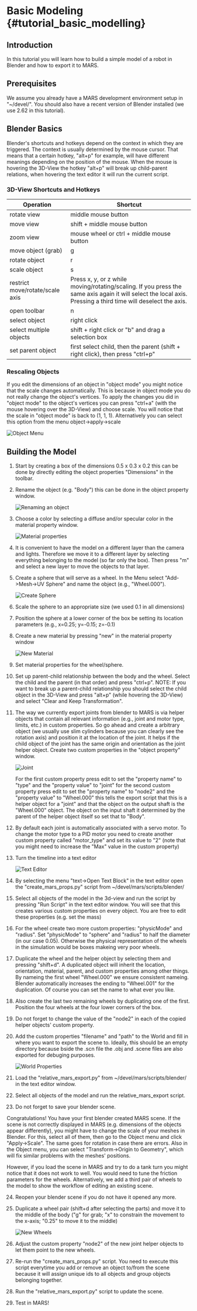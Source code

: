 Basic Modeling {#tutorial_basic_modelling}
==============

## Introduction

In this tutorial you will learn how to build a simple model of a robot
in Blender and how to export it to MARS.

## Prerequisites

We assume you already have a MARS development environment setup in
"~/devel/".  You should also have a recent version of Blender
installed (we use 2.62 in this tutorial).

## Blender Basics

Blender's shortcuts and hotkeys depend on the context in which they
are triggered.  The context is usually determined by the mouse cursor.
That means that a certain hotkey, "alt+p" for example, will have
different meanings depending on the position of the mouse.  When the
mouse is hovering the 3D-View the hotkey "alt+p" will break up
child-parent relations, when hovering the text editor it will run the
current script.

### 3D-View Shortcuts and Hotkeys

| Operation | Shortcut |
| ----------- | -------- |
| rotate view | middle mouse button |
| move view | shift + middle mouse button |
| zoom view | mouse wheel or ctrl + middle mouse button |
| move object (grab) | g |
| rotate object | r |
| scale object | s |
| restrict move/rotate/scale axis | Press x, y, or z while moving/rotating/scaling.  If you press the same axis again it will select the local axis.  Pressing a third time will deselect the axis. |
| open toolbar | n |
| select object | right click |
| select multiple objects | shift + right click or "b" and drag a selection box |
| set parent object | first select child, then the parent (shift + right click), then press "ctrl+p" |

### Rescaling Objects


If you edit the dimensions of an object in "object mode" you might
notice that the scale changes automatically.  This is because in
object mode you do not really change the object's vertices.  To apply
the changes you did in "object mode" to the object's vertices you can
press "ctrl+a" (with the mouse hovering over the 3D-View) and choose
scale.  You will notice that the scale in "object mode" is back to (1,
1, 1).  Alternatively you can select this option from the menu
object->apply->scale

![Object Menu](screenshots/object_menu.png)

## Building the Model

1. Start by creating a box of the dimensions 0.5 x 0.3 x 0.2 this can
   be done by directly editing the object properties "Dimensions" in
   the toolbar.

2. Rename the object (e.g. "Body") this can be done in the object
   property window.

   ![Renaming an object](/images/screenshots/rename_object2.png)

3. Choose a color by selecting a diffuse and/or specular color in the
   material property window.

   ![Material properties](/images/screenshots/material.png)

4. It is convenient to have the model on a different layer than the
   camera and lights.  Therefore we move it to a different layer by
   selecting everything belonging to the model (so far only the box).
   Then press "m" and select a new layer to move the objects to that
   layer.

5. Create a sphere that will serve as a wheel.  In the Menu select
   "Add->Mesh->UV Sphere" and name the object (e.g., "Wheel.000").

   ![Create Sphere](/images/screenshots/create_sphere2.png)

6. Scale the sphere to an appropriate size (we used 0.1 in all
   dimensions)

7. Position the sphere at a lower corner of the box be setting its
   location parameters (e.g., x=0.25; y=-0.15; z=-0.1)

8. Create a new material by pressing "new" in the material property
   window

   ![New Material](screenshots/new_material.png)

9. Set material properties for the wheel/sphere.

10. Set up parent-child relationship between the body and the wheel.
    Select the child and the parent (in that order) and press
    "ctrl+p".  NOTE: If you want to break up a parent-child
    relationship you should select the child object in the 3D-View and
    press "alt+p" (while hovering the 3D-View) and select "Clear and
    Keep Transformation".

11. The way we currently export joints from blender to MARS is via
    helper objects that contain all relevant information (e.g., joint
    and motor type, limits, etc.) in custom properties.  So go ahead
    and create a arbitrary object (we usually use slim cylinders
    because you can clearly see the rotation axis) and position it at
    the location of the joint.  It helps if the child object of the
    joint has the same origin and orientation as the joint helper
    object.  Create two custom properties in the "object property"
    window.
    
    ![Joint](screenshots/joint.png)

    For the first custom property press edit to set the "property
    name" to "type" and the "property value" to "joint" for the second
    custom property press edit to set the "property name" to "node2"
    and the "property value" to "Wheel.000" this tells the export
    script that this is a helper object for a "joint" and that the
    object on the output shaft is the "Wheel.000" object.  The object
    on the input shaft it determined by the parent of the helper
    object itself so set that to "Body".

12. By default each joint is automatically associated with a servo
    motor.  To change the motor type to a PID motor you need to create
    another custom property called "motor_type" and set its value to
    "2" (note that you might need to increase the "Max" value in the
    custom property)

13. Turn the timeline into a text editor

    ![Text Editor](screenshots/text_editor.png)

14. By selecting the menu "text->Open Text Block" in the text editor
    open the "create_mars_props.py" script from
    ~/devel/mars/scripts/blender/

15. Select all objects of the model in the 3d-view and run the script
    by pressing "Run Script" in the text editor window.  You will see
    that this creates various custom properties on every object.  You
    are free to edit these properties (e.g. set the mass)

16. For the wheel create two more custom properties: "physicMode" and
    "radius".  Set "physicMode" to "sphere" and "radius" to half the
    diameter (in our case 0.05).  Otherwise the physical
    representation of the wheels in the simulation would be boxes
    makeing very poor wheels.

17. Duplicate the wheel and the helper object by selecting them and
    pressing "shift+d".  A duplicated object will inherit the
    location, orientation, material, parent, and custom properties
    among other things.  By nameing the first wheel "Wheel.000" we
    ensure consistent nameing.  Blender automatically increases the
    ending to "Wheel.001" for the duplication.  Of course you can set
    the name to what ever you like.

18. Also create the last two remaining wheels by duplicating one of
    the first.  Position the four wheels at the four lower corners of
    the box.

19. Do not forget to change the value of the "node2" in each of the
    copied helper objects' custom property.

20. Add the custom properties "filename" and "path" to the World and
    fill in where you want to export the scene to.  Ideally, this
    should be an empty directory because bside the .scn file the .obj
    and .scene files are also exported for debuging purposes.

    ![World Properties](screenshots/world_properties.png)

21. Load the "relative_mars_export.py" from
    ~/devel/mars/scripts/blender/ in the text editor window.

22. Select all objects of the model and run the relative_mars_export
    script.

23. Do not forget to save your blender scene.

Congratulations!  You have your first blender created MARS scene.
If the scene is not correctly displayed in MARS (e.g. dimensions of
the objects appear differently), you might have to change the scale
of your meshes in Blender. For this, select all of them, then go to
the Object menu and click "Apply->Scale". The same goes for rotation in
case there are errors. Also in the Object menu, you can select
"Transform->Origin to Geometry", which will fix similar problems with
the meshes' positions.

However, if you load the scene in MARS and try to do a tank turn you
might notice that it does not work to well.  You would need to tune
the friction parameters for the wheels.  Alternatively, we add a third
pair of wheels to the model to show the workflow of editing an
existing scene.

24. Reopen your blender scene if you do not have it opened any more.

25. Duplicate a wheel pair (shift+d after selecting the parts) and
    move it to the middle of the body ("g" for grab; "x" to constrain
    the movement to the x-axis; "0.25" to move it to the middle)

    ![New Wheels](screenshots/new_wheels.png)

26. Adjust the custom property "node2" of the new joint helper objects
    to let them point to the new wheels.

27. Re-run the "create_mars_props.py" script.  You need to execute
    this script everytime you add or remove an object to/from the
    scene because it will assign unique ids to all objects and group
    objects belonging together.

28. Run the "relative_mars_export.py" script to update the scene.

29. Test in MARS!

